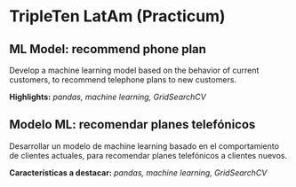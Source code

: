 # TripleTen LatAm (Practicum)

## ML Model: recommend phone plan

Develop a machine learning model based on the behavior of current customers, to recommend telephone plans to new customers.

**Highlights:** *pandas, machine learning, GridSearchCV*

## Modelo ML: recomendar planes telefónicos

Desarrollar un modelo de machine learning basado en el comportamiento de clientes actuales, para recomendar planes telefónicos a clientes nuevos.

**Características a destacar:** *pandas, machine learning, GridSearchCV*
